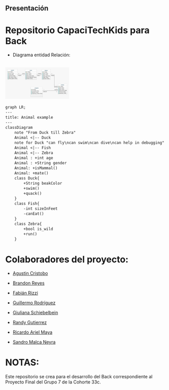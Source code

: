 
## Presentación

# Repositorio CapaciTechKids para Back

* Diagrama entidad Relación:
<br/>
    <img  src='./img/Version 00.jpeg' height='100px'>
<br/>

```mermaid
graph LR;
---
title: Animal example
---
classDiagram
    note "From Duck till Zebra"
    Animal <|-- Duck
    note for Duck "can fly\ncan swim\ncan dive\ncan help in debugging"
    Animal <|-- Fish
    Animal <|-- Zebra
    Animal : +int age
    Animal : +String gender
    Animal: +isMammal()
    Animal: +mate()
    class Duck{
        +String beakColor
        +swim()
        +quack()
    }
    class Fish{
        -int sizeInFeet
        -canEat()
    }
    class Zebra{
        +bool is_wild
        +run()
    }
```


# Colaboradores del proyecto:

* [Agustin Cristobo](https://github.com/Fr33yr)

* [Brandon Reyes](https://github.com/Brareyesb15)

* [Fabián Rizzi](https://github.com/Fabian-Rizzi)

* [Guillermo Rodríguez](https://github.com/MemoRodz)

* [Giuliana Schiebelbein](https://github.com/Giudessch)

* [Randy Gutierrez](https://github.com/Randyvangz)

* [Ricardo Ariel Maya](https://github.com/Rickymayita)

* [Sandro Malca Neyra](https://github.com/SandroMalca)




# NOTAS:

Este repositorio se crea para el desarrollo del Back correspondiente al Proyecto Final del Grupo 7 de la Cohorte 33c.